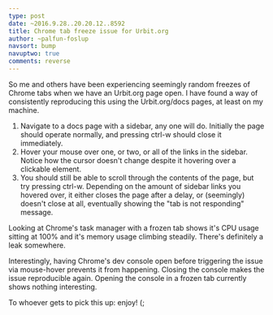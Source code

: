 ```yaml
---
type: post
date: ~2016.9.28..20.20.12..8592
title: Chrome tab freeze issue for Urbit.org
author: ~palfun-foslup
navsort: bump
navuptwo: true
comments: reverse
---
```


So me and others have been experiencing seemingly random freezes of Chrome tabs when we have an Urbit.org page open. I have found a way of consistently reproducing this using the Urbit.org/docs pages, at least on my machine.

1. Navigate to a docs page with a sidebar, any one will do. Initially the page should operate normally, and pressing ctrl-w should close it immediately.
2. Hover your mouse over one, or two, or all of the links in the sidebar. Notice how the cursor doesn't change despite it hovering over a clickable element.
3. You should still be able to scroll through the contents of the page, but try pressing ctrl-w. Depending on the amount of sidebar links you hovered over, it either closes the page after a delay, or (seemingly) doesn't close at all, eventually showing the "tab is not responding" message.

Looking at Chrome's task manager with a frozen tab shows it's CPU usage sitting at 100% and it's memory usage climbing steadily. There's definitely a leak somewhere.

Interestingly, having Chrome's dev console open before triggering the issue via mouse-hover prevents it from happening. Closing the console makes the issue reproducible again. Opening the console in a frozen tab currently shows nothing interesting.

To whoever gets to pick this up: enjoy! (;